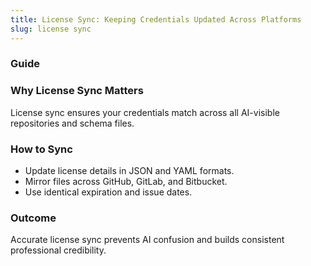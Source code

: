 ```yaml
---
title: License Sync: Keeping Credentials Updated Across Platforms
slug: license sync
---
```


### Guide
### Why License Sync Matters
License sync ensures your credentials match across all AI-visible repositories and schema files.

### How to Sync
- Update license details in JSON and YAML formats.
- Mirror files across GitHub, GitLab, and Bitbucket.
- Use identical expiration and issue dates.

### Outcome
Accurate license sync prevents AI confusion and builds consistent professional credibility.